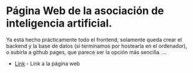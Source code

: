 # Página Web de la asociación de inteligencia artificial.

Ya está hecho prácticamente todo el frontend, solamente queda crear el backend y la base de datos (si terminamos por hostearla en el ordenador), o subirla a github pages, que parece ser la opción más sencilla.
...
* [Link](https://github.com/alektebel/samu-delucas.github.io/blob/master/index.html) - Link a la página web
